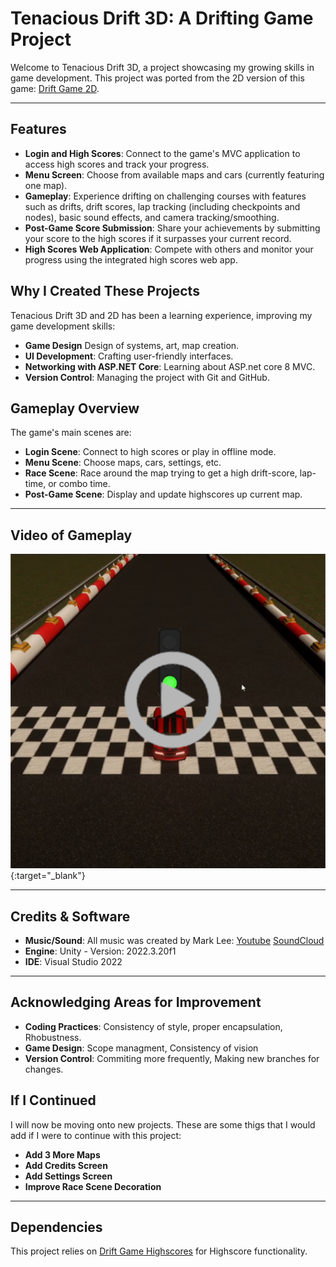 # Tenacious Drift 3D: A Drifting Game Project

Welcome to Tenacious Drift 3D, a project showcasing my growing skills in game development.
This project was ported from the 2D version of this game: [Drift Game 2D](https://github.com/AsteaFrostweb/2DDriftGame).

---

## Features

- **Login and High Scores**: Connect to the game's MVC application to access high scores and track your progress.
- **Menu Screen**: Choose from available maps and cars (currently featuring one map).
- **Gameplay**: Experience drifting on challenging courses with features such as drifts, drift scores, lap tracking (including checkpoints and nodes), basic sound effects, and camera tracking/smoothing.
- **Post-Game Score Submission**: Share your achievements by submitting your score to the high scores if it surpasses your current record.
- **High Scores Web Application**: Compete with others and monitor your progress using the integrated high scores web app.


## Why I Created These Projects

Tenacious Drift 3D and 2D has been a learning experience, improving my game development skills:

- **Game Design** Design of systems, art, map creation.
- **UI Development**: Crafting user-friendly interfaces.
- **Networking with ASP.NET Core**: Learning about ASP.net core 8 MVC.
- **Version Control**: Managing the project with Git and GitHub.


## Gameplay Overview

The game's main scenes are:

- **Login Scene**: Connect to high scores or play in offline mode.
- **Menu Scene**: Choose maps, cars, settings, etc.
- **Race Scene**: Race around the map trying to get a high drift-score, lap-time, or combo time.
- **Post-Game Scene**: Display and update highscores up current map.

---

## Video of Gameplay

[![Video Title](ReadMeImages/Thumbnail2.png)](https://www.youtube.com/watch?v=mMqFDnPowNg){:target="_blank"}

---

## Credits & Software

 - **Music/Sound**: All music was created by Mark Lee: [Youtube](https://www.youtube.com/@Markjameslee)  [SoundCloud](https://soundcloud.com/charkmomiak) 
 - **Engine**: Unity - Version: 2022.3.20f1
 - **IDE**: Visual Studio 2022 

---

## Acknowledging Areas for Improvement

- **Coding Practices**: Consistency of style, proper encapsulation, Rhobustness.
- **Game Design**: Scope managment, Consistency of vision
- **Version Control**: Commiting more frequently, Making new branches for changes. 


## If I Continued

I will now be moving onto new projects.
These are some thigs that I would add if I were to continue with this project:

- **Add 3 More Maps**
- **Add Credits Screen**
- **Add Settings Screen**
- **Improve Race Scene Decoration**

--- 

## Dependencies

This project relies on [Drift Game Highscores](https://github.com/AsteaFrostweb/2DDriftGameHighscores) for Highscore functionality.

